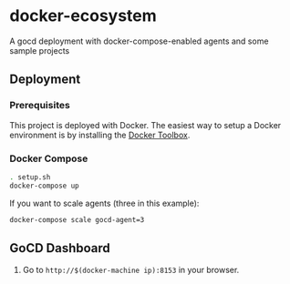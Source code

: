 # docker-ecosystem
A gocd deployment with docker-compose-enabled agents and some sample projects

## Deployment

### Prerequisites

This project is deployed with Docker. The easiest way to setup a Docker environment is by installing the [Docker Toolbox](https://www.docker.com/docker-toolbox).

### Docker Compose

```bash
. setup.sh
docker-compose up
```

If you want to scale agents (three in this example):

```bash
docker-compose scale gocd-agent=3
```

## GoCD Dashboard

1. Go to `http://$(docker-machine ip):8153` in your browser.
